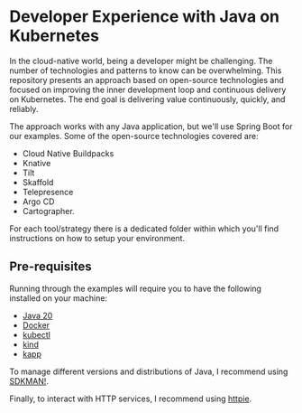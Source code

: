 # Developer Experience with Java on Kubernetes

In the cloud-native world, being a developer might be challenging. The number of technologies and patterns to know can be overwhelming. This repository presents an approach based on open-source technologies and focused on improving the inner development loop and continuous delivery on Kubernetes. The end goal is delivering value continuously, quickly, and reliably.

The approach works with any Java application, but we'll use Spring Boot for our examples. Some of the open-source technologies covered are:

* Cloud Native Buildpacks
* Knative
* Tilt
* Skaffold
* Telepresence
* Argo CD
* Cartographer.

For each tool/strategy there is a dedicated folder within which you'll find instructions on how to setup your environment.

## Pre-requisites

Running through the examples will require you to have the following installed on your machine:

* [Java 20](https://adoptium.net/en-GB/temurin/releases)
* [Docker](https://www.docker.com)
* [kubectl](https://kubectl.docs.kubernetes.io)
* [kind](https://kind.sigs.k8s.io/docs/user/quick-start/#installation)
* [kapp](https://carvel.dev/kapp/docs/latest/install)

To manage different versions and distributions of Java, I recommend using [SDKMAN!](https://sdkman.io).

Finally, to interact with HTTP services, I recommend using [httpie](https://httpie.io).
